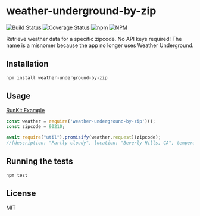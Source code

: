 # weather-underground-by-zip
[![Build Status](https://travis-ci.org/Beasta/weather-underground-by-zip.svg?branch=master)](https://travis-ci.org/Beasta/weather-underground-by-zip)
[![Coverage Status](https://coveralls.io/repos/github/Beasta/weather-underground-by-zip/badge.svg?branch=master)](https://coveralls.io/github/Beasta/weather-underground-by-zip?branch=master&kill_cache=1")
![npm](https://img.shields.io/npm/dw/weather-underground-by-zip)
[![NPM](https://nodei.co/npm/weather-underground-by-zip.png)](https://nodei.co/npm/weather-underground-by-zip/)

Retrieve weather data for a specific zipcode. No API keys required! The name is a misnomer because the app no longer uses Weather Underground.
## Installation

```
npm install weather-underground-by-zip
```

## Usage
[RunKit Example](https://runkit.com/beasta/5ebc502a2716cb001301c3c2)
```js
const weather = require('weather-underground-by-zip')();
const zipcode = 90210;

await require("util").promisify(weather.request)(zipcode);
//{description: "Partly cloudy", location: "Beverly Hills, CA", temperature: 68, temperatureUnit: "F"}
```
## Running the tests

```
npm test
```

## License
MIT


